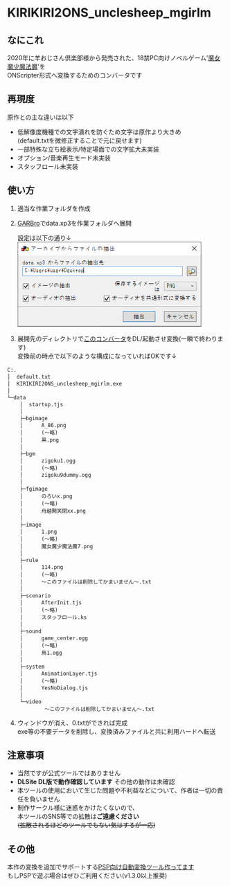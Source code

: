 # KIRIKIRI2ONS_unclesheep_mgirlm

## なにこれ
  2020年に羊おじさん倶楽部様から発売された、18禁PC向けノベルゲーム'[魔女魔少魔法魔](https://unclesheepclub.web.fc2.com/letters/mgirlm/mgirlm.html)'を<br>
  ONScripter形式へ変換するためのコンバータです<br>

## 再現度
原作との主な違いは以下
 - 低解像度機種での文字潰れを防ぐため文字は原作より大きめ<br>
 (default.txtを微修正することで元に戻せます)
 - 一部特殊な立ち絵表示/特定場面での文字拡大未実装
 - オプション/音楽再生モード未実装
 - スタッフロール未実装


## 使い方
 1. 適当な作業フォルダを作成
 2. [GARBro](https://drive.google.com/file/d/1gH9nNRxaz8GexN0B1hWyUc3o692bkWXX/view)でdata.xp3を作業フォルダへ展開<br>

     設定は以下の通り↓<br>
     ![](image1.png)

 3. 展開先のディレクトリで[このコンバータ](https://github.com/Prince-of-sea/KIRIKIRI2ONS_unclesheep_mgirlm/releases/latest)をDL/起動させ変換(一瞬で終わります)<br>
    変換前の時点で以下のような構成になっていればOKです↓<br>
```
C:.
│  default.txt
│  KIRIKIRI2ONS_unclesheep_mgirlm.exe
│  
└─data
    │  startup.tjs
    │  
    ├─bgimage
    │      A_86.png
    │      (～略)
    │      黒.png
    │      
    ├─bgm
    │      zigoku1.ogg
    │      (～略)
    │      zigoku9dummy.ogg
    │      
    ├─fgimage
    │      のろいx.png
    │      (～略)
    │      舟越開笑閉xx.png
    │      
    ├─image
    │      1.png
    │      (～略)
    │      魔女魔少魔法魔7.png
    │      
    ├─rule
    │      114.png
    │      (～略)
    │      ～このファイルは削除してかまいません～.txt
    │      
    ├─scenario
    │      AfterInit.tjs
    │      (～略)
    │      スタッフロール.ks
    │      
    ├─sound
    │      game_center.ogg
    │      (～略)
    │      鳥1.ogg
    │      
    ├─system
    │      AnimationLayer.tjs
    │      (～略)
    │      YesNoDialog.tjs
    │      
    └─video
            ～このファイルは削除してかまいません～.txt        
```
 4. ウィンドウが消え、0.txtができれば完成<br>
    exe等の不要データを削除し、変換済みファイルと共に利用ハードへ転送

## 注意事項
 - 当然ですが公式ツールではありません
 - __DLSite DL版で動作確認しています__ その他の動作は未確認
 - 本ツールの使用において生じた問題や不利益などについて、作者は一切の責任を負いません
 - 制作サークル様に迷惑をかけたくないので、<br>
   本ツールのSNS等での拡散は**ご遠慮ください**<br>
   ~~(拡散されるほどのツールでもない気はするが一応)~~<br>

## その他
本作の変換を追加でサポートする[PSP向け自動変換ツール作ってます](https://github.com/Prince-of-sea/ONScripter_Multi_Converter)<br>
もしPSPで遊ぶ場合はぜひご利用ください(v1.3.0以上推奨)